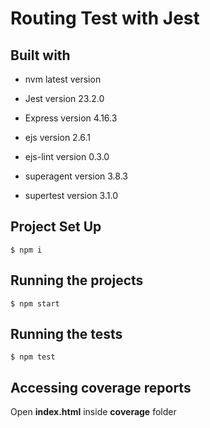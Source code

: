 # Routing Test with Jest 

## Built with

- nvm latest version

- Jest version 23.2.0

- Express version 4.16.3

- ejs version 2.6.1

- ejs-lint version 0.3.0

- superagent version 3.8.3

- supertest version 3.1.0

## Project Set Up
```
$ npm i
```
## Running the projects
```
$ npm start
```
## Running the tests
```
$ npm test
```
## Accessing coverage reports

Open **index.html** inside **coverage** folder
